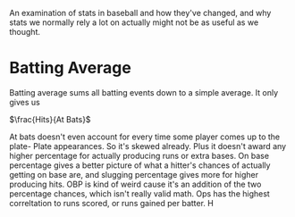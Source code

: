 An examination of stats in baseball and how they've changed, and why stats we normally rely a lot on actually might not be as useful as we thought.

# Batting Average
Batting average sums all batting events down to a simple average. It only gives us

$\frac{Hits}{At Bats}$



At bats doesn't even account for every time some player comes up to the plate- Plate appearances. So it's skewed already. Plus it doesn't award any higher percentage for actually producing runs or extra bases. 
On base percentage gives a better picture of what a hitter's chances of actually getting on base are, and slugging percentage gives more for higher producing hits. OBP is kind of weird cause it's an addition of the two percentage chances, which isn't really valid math. 
Ops has the highest correltation to runs scored, or runs gained per batter. H